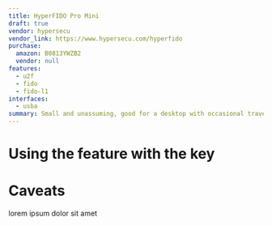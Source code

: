 ```yaml
---
title: HyperFIDO Pro Mini
draft: true
vendor: hypersecu
vendor_link: https://www.hypersecu.com/hyperfido
purchase:
  amazon: B0813YWZB2
  vendor: null
features:
  - u2f
  - fido
  - fido-l1
interfaces:
  - usba
summary: Small and unassuming, good for a desktop with occasional travel.
---
```


# Using the feature with the key

# Caveats

lorem ipsum dolor sit amet